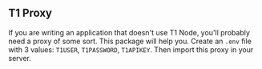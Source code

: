 ## T1 Proxy

If you are writing an application that doesn't use T1 Node, you'll probably need a proxy of some sort. This package will help you. Create an `.env` file with 3 values: `T1USER`, `T1PASSWORD`, `T1APIKEY`. Then import this proxy in your server.

